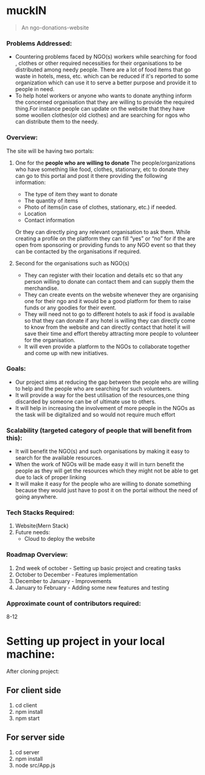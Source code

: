 # muckIN
> An ngo-donations-website

### Problems Addressed:
- Countering problems faced by NGO(s) workers while searching for food , clothes or other required necessities for their organisations to be distributed among needy people.
There are a lot of food items that go waste in hotels, mess, etc. which can be reduced if it's reported to some organization which can use it to serve a better purpose and provide it to people in need. 
- To help hotel workers or anyone who wants to donate anything inform the concerned organisation that they are willing to provide the required thing.For instance people can update on the website that they have some woollen clothes(or old clothes) and are searching for ngos who can distribute them to the needy.
 
### Overview:

The site will be having two portals: 

1. One for the **people who are willing to donate**
	The people/organizations who have something like food, clothes, stationary, etc to donate they can go to this portal and post it there providing the following information:
    - The type of item they want to donate
    - The quantity of items
    - Photo of items(in case of clothes, stationary, etc.) if needed.
    - Location
    - Contact information

    Or they can directly ping any relevant organisation to ask them.
    While creating a profile on the platform they can fill “yes” or “no” for if the are open from sponsoring or providing funds to any NGO event so that they can be contacted by     the organisations if required.

2. Second for the organisations such as NGO(s)
    - They can register with their location and details etc so that any person willing to donate can                   contact  them and can supply them the merchandise.
    - They can create events on the website whenever they are organising one for their ngo and it would be a good platform for them to raise funds or any goodies for their event.
    - They will need not to go to different hotels to ask if food is available so that they can donate if any hotel is willing they can directly come to know from the website and    can directly contact that hotel it will save their time and effort thereby attracting more people to volunteer for the organisation.
    - It will even provide a platform to the NGOs to collaborate together and come up with new initiatives.

### Goals: 
- Our project aims at reducing the gap between the people who are willing to help and the people who are searching for such volunteers. 
- It will provide a way for the best utilisation of the resources,one thing discarded by someone can be of ultimate use to others. 
- It will help in increasing the involvement of more people in the NGOs as the task will be digitalized and so would not require much effort

### Scalability (targeted category of people that will benefit from this):
- It will benefit the NGO(s) and such organisations by making it easy to search for the available resources.
- When the work of NGOs will be made easy it will in turn benefit the people as they will get the resources which they might not be able to get due to lack of proper linking
- It will make it easy for the people who are willing to donate something because they would just have to post it on the portal without the need of going anywhere.

### Tech Stacks Required:
1. Website(Mern Stack)
2. Future needs:  
    - Cloud to deploy the website

### Roadmap Overview:
1. 2nd week of october - Setting up basic project and creating tasks
2. October to December - Features implementation
3. December to January - Improvements
4. January to February - Adding some new features and testing

### Approximate count of contributors required:
8-12

# Setting up project in your local machine:
After cloning project:

## For client side
  1. cd client
  2. npm install
  3. npm start
  
## For server side
  1. cd server
  2. npm install
  3. node src/App.js
